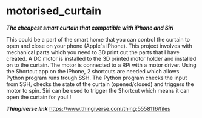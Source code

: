 # motorised_curtain
***The cheapest smart curtain that compatible with iPhone and Siri***

This could be a part of the smart home that you can control the curtain to open and close on your phone (Apple's iPhone). 
This project involves with mechanical parts which you need to 3D print out the parts that I have created.
A DC motor is installed to the 3D printed motor holder and installed on to the curtain.
The motor is connected to a RPi with a motor driver. 
Using the Shortcut app on the iPhone, 2 shortcuts are needed which allows Python program runs trough SSH. The Python program checks the input from SSH, checks the state of the curtain (opened/closed) and triggers the motor to spin. 
Siri can be used to trigger the Shortcut which means it can open the curtain for you!!!



***Thingiverse link*** https://www.thingiverse.com/thing:5558116/files
